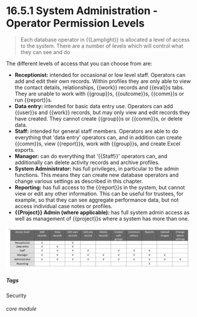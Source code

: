 # 16.5.1  <i class="fas fa-address-card"></i> System Administration - Operator Permission Levels

> Each database operator in {{Lamplight}} is allocated a level of access to the system. There are a number of levels which will control what they can see and do



The different levels of access that you can choose from are:

* **Receptionist:** intended for occasional or low level staff. Operators can add and edit their own records. Within profiles they are only able to view the contact details, relationships, {{work}} records and {{eval}}s tabs. They are unable to work with {{group}}s, {{outcome}}s, {{comm}}s or run {{report}}s.
* **Data entry:** intended for basic data entry use. Operators can add {{user}}s and {{work}} records, but may only view and edit records they have created. They cannot create {{group}}s or {{comm}}s, or delete data.
* **Staff:** intended for general staff members. Operators are able to do everything that 'data entry' operators can, and in addition can create {{comm}}s, view {{report}}s, work with {{group}}s, and create Excel exports.
* **Manager:** can do everything that '{{Staff}}' operators can, and additionally can delete activity records and archive profiles.
* **System Administrator:** has full privileges, in particular to the admin functions. This means they can create new database operators and change various settings as described in this chapter.
* **Reporting:** has full access to the {{report}}s in the system, but cannot view or edit any other information. This can be useful for trustees, for example, so that they can see aggregate performance data, but not access individual case notes or profiles.
* **{{Project}} Admin (where applicable):** has full system admin access as well as management of {{project}}s where a system has more than one.

![Database Operator Table](16.5.1b.jpg)


##### Tags
Security

###### core module

